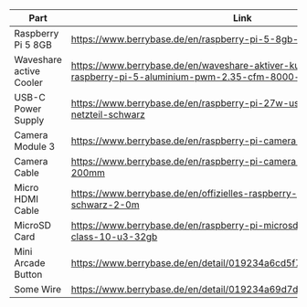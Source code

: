 | Part                    | Link                                                         |
| ----------------------- | ------------------------------------------------------------ |
| Raspberry Pi 5 8GB      | https://www.berrybase.de/en/raspberry-pi-5-8gb-ram           |
| Waveshare active Cooler | https://www.berrybase.de/en/waveshare-aktiver-kuehler-luefter-fuer-raspberry-pi-5-aluminium-pwm-2.35-cfm-8000-rpm-5v-dc |
| USB-C Power Supply      | https://www.berrybase.de/en/raspberry-pi-27w-usb-c-power-supply-netzteil-schwarz |
| Camera Module 3         | https://www.berrybase.de/en/raspberry-pi-camera-module-3-12mp |
| Camera Cable            | https://www.berrybase.de/en/raspberry-pi-camera-cable-standard-mini-200mm |
| Micro HDMI Cable        | https://www.berrybase.de/en/offizielles-raspberry-pi-micro-hdmi-kabel-schwarz-2-0m |
| MicroSD Card            | https://www.berrybase.de/en/raspberry-pi-microsdhc-speicherkarte-a2-class-10-u3-32gb |
| Mini Arcade Button      | https://www.berrybase.de/en/detail/019234a6cd5f7043bf6fa18ecbafef17 |
| Some Wire               | https://www.berrybase.de/en/detail/019234a69d7d73c886d16a2d9147b79b |